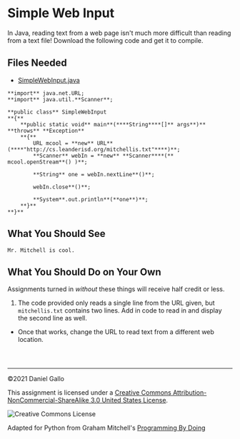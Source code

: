 # Simple Web Input


In Java, reading text from a web page isn't much more difficult than reading
from a text file! Download the following code and get it to compile.


## Files Needed


* [SimpleWebInput.java](examples/SimpleWebInput.java)



```
**import** java.net.URL;
**import** java.util.**Scanner**;

**public class** SimpleWebInput
**{**
    **public static void** main**(****String****[]** args**)** **throws** **Exception**
    **{**
        URL mcool = **new** URL**(****"http://cs.leanderisd.org/mitchellis.txt"****)**;
        **Scanner** webIn = **new** **Scanner****(** mcool.openStream**() )**;

        **String** one = webIn.nextLine**()**;
        
        webIn.close**()**;
        
        **System**.out.println**(**one**)**;
    **}**
**}**

```

What You Should See
-------------------



```
Mr. Mitchell is cool.

```

What You Should Do on Your Own
------------------------------


Assignments turned in *without* these things will receive
half credit or less.


1. The code provided only reads a single line from the URL given,
 but `mitchellis.txt` contains two lines. Add in code
 to read in and display the second line as well.
 - Once that works, change the URL to read text from a different web location.




```



```



---


©2021 Daniel Gallo


This assignment is licensed under a
[Creative Commons Attribution-NonCommercial-ShareAlike 3.0 United States License](https://creativecommons.org/licenses/by-nc-sa/3.0/us/deed.en_US).  

![Creative Commons License](images/by-nc-sa.png)





Adapted for Python from Graham Mitchell's [Programming By Doing](https://programmingbydoing.com/)